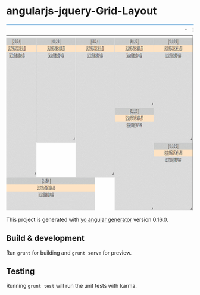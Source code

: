 # angularjs-jquery-Grid-Layout  

<img src="screens/Gif.gif" width=900  height =500></img>

This project is generated with [yo angular generator](https://github.com/yeoman/generator-angular)
version 0.16.0.

## Build & development

Run `grunt` for building and `grunt serve` for preview.

## Testing

Running `grunt test` will run the unit tests with karma.
